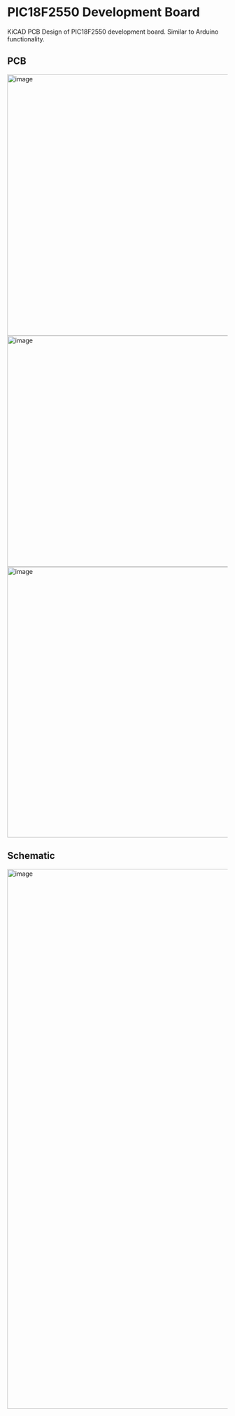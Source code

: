 # PIC18F2550 Development Board
KiCAD PCB Design of PIC18F2550 development board. Similar to Arduino functionality.

## PCB
<img width="596" alt="image" src="https://github.com/user-attachments/assets/49907740-24ef-4591-971a-f484d81ec06b" />
<img width="527" alt="image" src="https://github.com/user-attachments/assets/817daa36-21f8-452e-bd26-90705dee5276" />
<img width="617" alt="image" src="https://github.com/user-attachments/assets/336540a9-d886-47d0-8d69-6e06e45cf1b2" />

## Schematic
<img width="1231" alt="image" src="https://github.com/user-attachments/assets/be63355f-6212-4b6a-ad48-b8cc4b106cf8" />

